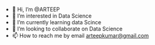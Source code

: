 - 👋 Hi, I’m @ARTEEP
- 👀 I’m interested in Data Science
- 🌱 I’m currently learning data Scince 
- 💞️ I’m looking to collaborate on Data Science
- 📫 How to reach me by email arteepkumar@gmail.com

<!---
ARTEEP/ARTEEP is a ✨ special ✨ repository because its `README.md` (this file) appears on your GitHub profile.
You can click the Preview link to take a look at your changes.
--->
